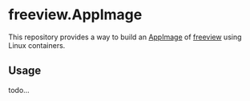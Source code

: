 # freeview.AppImage

This repository provides a way to build an
[AppImage](https://appimage.org/) of
[freeview](https://surfer.nmr.mgh.harvard.edu/fswiki/FreeviewGuide/FreeviewIntroduction)
using Linux containers.

## Usage

todo...
